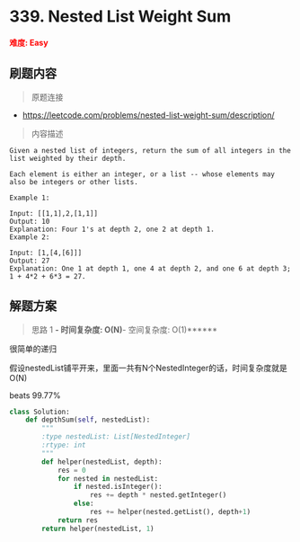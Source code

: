 # 339. Nested List Weight Sum

**<font color=red>难度: Easy</font>**

## 刷题内容

> 原题连接

* https://leetcode.com/problems/nested-list-weight-sum/description/

> 内容描述

```
Given a nested list of integers, return the sum of all integers in the list weighted by their depth.

Each element is either an integer, or a list -- whose elements may also be integers or other lists.

Example 1:

Input: [[1,1],2,[1,1]]
Output: 10 
Explanation: Four 1's at depth 2, one 2 at depth 1.
Example 2:

Input: [1,[4,[6]]]
Output: 27 
Explanation: One 1 at depth 1, one 4 at depth 2, and one 6 at depth 3; 1 + 4*2 + 6*3 = 27.
```

## 解题方案

> 思路 1
******- 时间复杂度: O(N)******- 空间复杂度: O(1)******

很简单的递归

假设nestedList铺平开来，里面一共有N个NestedInteger的话，时间复杂度就是O(N)

beats 99.77%

```python
class Solution:
    def depthSum(self, nestedList):
        """
        :type nestedList: List[NestedInteger]
        :rtype: int
        """
        def helper(nestedList, depth):
            res = 0
            for nested in nestedList:
                if nested.isInteger():
                    res += depth * nested.getInteger()
                else:
                    res += helper(nested.getList(), depth+1)
            return res
        return helper(nestedList, 1)
```
